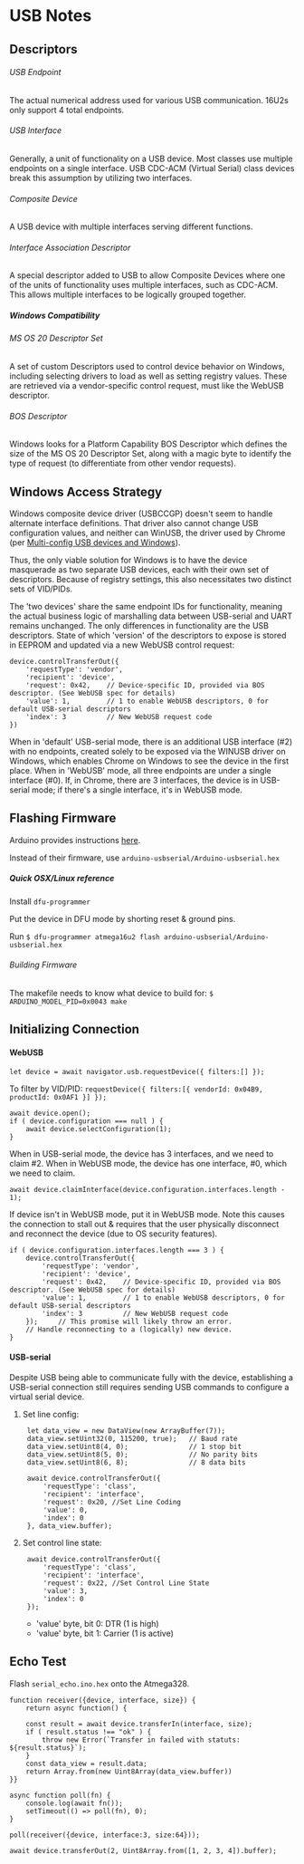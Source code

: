 USB Notes
=========

## Descriptors

###### USB Endpoint
The actual numerical address used for various USB communication. 16U2s only support 4 total endpoints.

###### USB Interface
Generally, a unit of functionality on a USB device. Most classes use multiple endpoints on a single interface.
USB CDC-ACM (Virtual Serial) class devices break this assumption by utilizing two interfaces.

###### Composite Device
A USB device with multiple interfaces serving different functions.

###### Interface Association Descriptor
A special descriptor added to USB to allow Composite Devices where one of the units of functionality uses
multiple interfaces, such as CDC-ACM. This allows multiple interfaces to be logically grouped together.

##### Windows Compatibility

###### MS OS 20 Descriptor Set
A set of custom Descriptors used to control device behavior on Windows, including selecting drivers to load as well as 
setting registry values. These are retrieved via a vendor-specific control request, must like the WebUSB descriptor.

###### BOS Descriptor
Windows looks for a Platform Capability BOS Descriptor which defines the size of the MS OS 20 Descriptor Set, along
with a magic byte to identify the type of request (to differentiate from other vendor requests).

## Windows Access Strategy
Windows composite device driver (USBCCGP) doesn't seem to handle alternate interface definitions.
That driver also cannot change USB configuration values, and neither can WinUSB, the driver used by Chrome 
(per [Multi-config USB devices and Windows](https://techcommunity.microsoft.com/t5/Microsoft-USB-Blog/Multi-config-USB-devices-and-Windows/ba-p/270702)).

Thus, the only viable solution for Windows is to have the device masquerade as two separate USB devices,
each with their own set of descriptors.
Because of registry settings, this also necessitates two distinct sets of VID/PIDs.

The 'two devices' share the same endpoint IDs for functionality, meaning the actual business logic of marshalling data
between USB-serial and UART remains unchanged. The only differences in functionality are the USB descriptors.
State of which 'version' of the descriptors to expose is stored in EEPROM and updated via a new WebUSB control request:

```$js
device.controlTransferOut({
    'requestType': 'vendor',
    'recipient': 'device',
    'request': 0x42,    // Device-specific ID, provided via BOS descriptor. (See WebUSB spec for details)
    'value': 1,         // 1 to enable WebUSB descriptors, 0 for default USB-serial descriptors
    'index': 3          // New WebUSB request code
})
```

When in 'default' USB-serial mode, there is an additional USB interface (#2) with no endpoints, created solely to be
exposed via the WINUSB driver on Windows, which enables Chrome on Windows to see the device in the first place.
When in 'WebUSB' mode, all three endpoints are under a single interface (#0). If, in Chrome, there are 3 interfaces,
the device is in USB-serial mode; if there's a single interface, it's in WebUSB mode.

Flashing Firmware
-----------------

Arduino provides instructions [here](https://www.arduino.cc/en/Hacking/DFUProgramming8U2).

Instead of their firmware, use `arduino-usbserial/Arduino-usbserial.hex`

##### Quick OSX/Linux reference

Install `dfu-programmer`

Put the device in DFU mode by shorting reset & ground pins.
 
Run `$ dfu-programmer atmega16u2 flash arduino-usbserial/Arduino-usbserial.hex`

###### Building Firmware

The makefile needs to know what device to build for: `$ ARDUINO_MODEL_PID=0x0043 make`

Initializing Connection
-----------------------

#### WebUSB

    let device = await navigator.usb.requestDevice({ filters:[] });

To filter by VID/PID: `requestDevice({ filters:[{ vendorId: 0x04B9, productId: 0x0AF1 }] });`

    await device.open();
    if ( device.configuration === null ) {
        await device.selectConfiguration(1);
    }
    
When in USB-serial mode, the device has 3 interfaces, and we need to claim #2. When in WebUSB mode, the device has one
interface, #0, which we need to claim.

    await device.claimInterface(device.configuration.interfaces.length - 1);
    
If device isn't in WebUSB mode, put it in WebUSB mode. Note this causes the connection to stall out & requires that the
user physically disconnect and reconnect the device (due to OS security features).

    if ( device.configuration.interfaces.length === 3 ) {
        device.controlTransferOut({
            'requestType': 'vendor',
            'recipient': 'device',
            'request': 0x42,    // Device-specific ID, provided via BOS descriptor. (See WebUSB spec for details)
            'value': 1,         // 1 to enable WebUSB descriptors, 0 for default USB-serial descriptors
            'index': 3          // New WebUSB request code
        });     // This promise will likely throw an error.
        // Handle reconnecting to a (logically) new device.
    }

#### USB-serial

Despite USB being able to communicate fully with the device, establishing a USB-serial connection still requires
sending USB commands to configure a virtual serial device.

1. Set line config:

        let data_view = new DataView(new ArrayBuffer(7));
        data_view.setUint32(0, 115200, true);   // Baud rate
        data_view.setUint8(4, 0);               // 1 stop bit
        data_view.setUint8(5, 0);               // No parity bits
        data_view.setUint8(6, 8);               // 8 data bits

        await device.controlTransferOut({
            'requestType': 'class',
            'recipient': 'interface',
            'request': 0x20, //Set Line Coding
            'value': 0,
            'index': 0
        }, data_view.buffer);

2. Set control line state:

        await device.controlTransferOut({
            'requestType': 'class',
            'recipient': 'interface',
            'request': 0x22, //Set Control Line State
            'value': 3,
            'index': 0
        });
        
    * 'value' byte, bit 0: DTR (1 is high)
    * 'value' byte, bit 1: Carrier (1 is active)

Echo Test
---------

Flash `serial_echo.ino.hex` onto the Atmega328.

```$js
function receiver({device, interface, size}) {
    return async function() {
   
    const result = await device.transferIn(interface, size);
    if ( result.status !== "ok" ) {
        throw new Error(`Transfer in failed with statuts: ${result.status}`);
    }
    const data_view = result.data;
    return Array.from(new Uint8Array(data_view.buffer))
}}

async function poll(fn) {
    console.log(await fn());
    setTimeout(() => poll(fn), 0);
}

poll(receiver({device, interface:3, size:64}));

await device.transferOut(2, Uint8Array.from([1, 2, 3, 4]).buffer);
```
